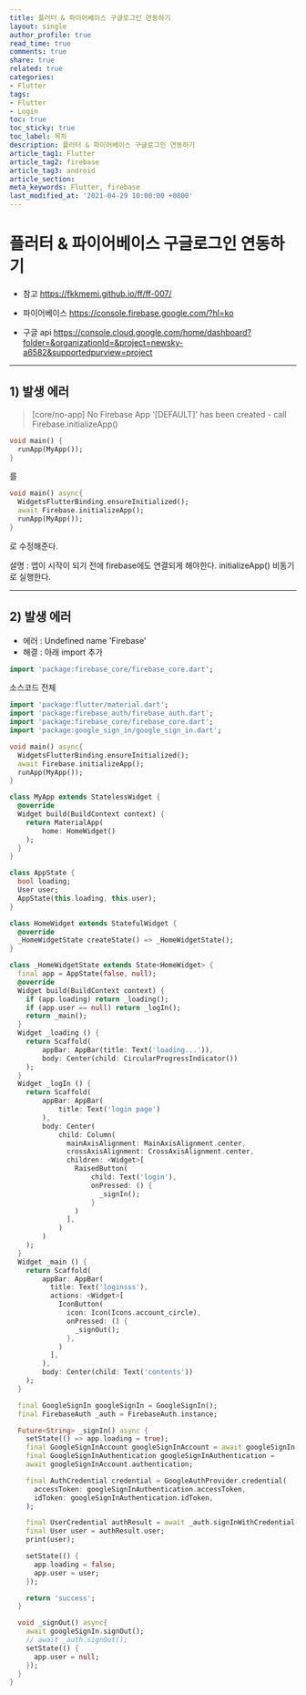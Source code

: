 ```yaml
---
title: 플러터 & 파이어베이스 구글로그인 연동하기
layout: single
author_profile: true
read_time: true
comments: true
share: true
related: true
categories:
- Flutter
tags:
- Flutter
- Login
toc: true
toc_sticky: true
toc_label: 목차
description: 플러터 & 파이어베이스 구글로그인 연동하기
article_tag1: Flutter
article_tag2: firebase
article_tag3: android
article_section:  
meta_keywords: Flutter, firebase
last_modified_at: '2021-04-29 10:00:00 +0800'
---
```


# 플러터 & 파이어베이스 구글로그인 연동하기

- 참고 
https://fkkmemi.github.io/ff/ff-007/

- 파이어베이스
https://console.firebase.google.com/?hl=ko

- 구글 api
https://console.cloud.google.com/home/dashboard?folder=&organizationId=&project=newsky-a6582&supportedpurview=project

------------
## 1) 발생 에러

> [core/no-app] No Firebase App '[DEFAULT]' has been created - call Firebase.initializeApp()

```dart
void main() {
  runApp(MyApp());
}
```

를

```dart
void main() async{
  WidgetsFlutterBinding.ensureInitialized();
  await Firebase.initializeApp();
  runApp(MyApp());
}
```
로 수정해준다.

설명 : 앱이 시작이 되기 전에 firebase에도 연결되게 해야한다.
initializeApp() 비동기로 실행한다.

------------

## 2) 발생 에러
- 에러 : Undefined name 'Firebase'
- 해결 : 아래 import 추가
```dart
import 'package:firebase_core/firebase_core.dart';
```

소스코드 전체
```dart
import 'package:flutter/material.dart';
import 'package:firebase_auth/firebase_auth.dart';
import 'package:firebase_core/firebase_core.dart';
import 'package:google_sign_in/google_sign_in.dart';

void main() async{
  WidgetsFlutterBinding.ensureInitialized();
  await Firebase.initializeApp();
  runApp(MyApp());
}

class MyApp extends StatelessWidget {
  @override
  Widget build(BuildContext context) {
    return MaterialApp(
        home: HomeWidget()
    );
  }
}

class AppState {
  bool loading;
  User user;
  AppState(this.loading, this.user);
}

class HomeWidget extends StatefulWidget {
  @override
  _HomeWidgetState createState() => _HomeWidgetState();
}

class _HomeWidgetState extends State<HomeWidget> {
  final app = AppState(false, null);
  @override
  Widget build(BuildContext context) {
    if (app.loading) return _loading();
    if (app.user == null) return _logIn();
    return _main();
  }
  Widget _loading () {
    return Scaffold(
        appBar: AppBar(title: Text('loading...')),
        body: Center(child: CircularProgressIndicator())
    );
  }
  Widget _logIn () {
    return Scaffold(
        appBar: AppBar(
            title: Text('login page')
        ),
        body: Center(
            child: Column(
              mainAxisAlignment: MainAxisAlignment.center,
              crossAxisAlignment: CrossAxisAlignment.center,
              children: <Widget>[
                RaisedButton(
                    child: Text('login'),
                    onPressed: () {
                      _signIn();
                    }
                )
              ],
            )
        )
    );
  }
  Widget _main () {
    return Scaffold(
        appBar: AppBar(
          title: Text('loginsss'),
          actions: <Widget>[
            IconButton(
              icon: Icon(Icons.account_circle),
              onPressed: () {
                _signOut();
              },
            )
          ],
        ),
        body: Center(child: Text('contents'))
    );
  }

  final GoogleSignIn googleSignIn = GoogleSignIn();
  final FirebaseAuth _auth = FirebaseAuth.instance;

  Future<String> _signIn() async {
    setState(() => app.loading = true);
    final GoogleSignInAccount googleSignInAccount = await googleSignIn.signIn();
    final GoogleSignInAuthentication googleSignInAuthentication =
    await googleSignInAccount.authentication;

    final AuthCredential credential = GoogleAuthProvider.credential(
      accessToken: googleSignInAuthentication.accessToken,
      idToken: googleSignInAuthentication.idToken,
    );

    final UserCredential authResult = await _auth.signInWithCredential(credential);
    final User user = authResult.user;
    print(user);

    setState(() {
      app.loading = false;
      app.user = user;
    });

    return 'success';
  }

  void _signOut() async{
    await googleSignIn.signOut();
    // await _auth.signOut();
    setState(() {
      app.user = null;
    });
  }
}
```